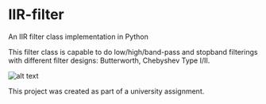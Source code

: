 # IIR-filter
An IIR filter class implementation in Python

This filter class is capable to do low/high/band-pass and stopband filterings with different filter designs: Butterworth, Chebyshev Type I/II.

![alt text](https://raw.githubusercontent.com/poganyg/IIR-filter/src/img/bandpass_response.png)

This project was created as part of a university assignment.
